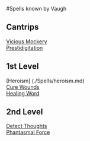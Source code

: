#Spells known by Vaugh

## Cantrips
[Vicious Mockery](./Spells/vicious_mockery.md)  
[Prestidigitation](./Spells/prestidigitation.md)  

## 1st Level
[Heroism] (./Spells/heroism.md)  
[Cure Wounds](./Spells/cure_wounds.md)  
[Healing Word](./Spells/healing_word.md)  

## 2nd Level
[Detect Thoughts](./Spells/detect_thoughts.md)  
[Phantasmal Force](./Spells/phantasmal_force.md)  
